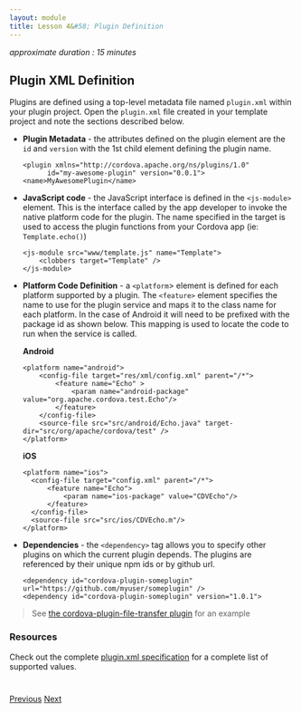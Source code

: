 ```yaml
---
layout: module
title: Lesson 4&#58; Plugin Definition
---
```

_approximate duration : 15 minutes_

## Plugin XML Definition

Plugins are defined using a top-level metadata file named `plugin.xml` within your plugin project. Open the `plugin.xml` file created in your template project and note the sections described below. 

- **Plugin Metadata** - the attributes defined on the plugin element are the `id` and `version` with the 1st child element defining the plugin name.   

      <plugin xmlns="http://cordova.apache.org/ns/plugins/1.0"
            id="my-awesome-plugin" version="0.0.1">
      <name>MyAwesomePlugin</name>

- **JavaScript code** - the JavaScript interface is defined in the `<js-module>` element. This is the interface called by the app developer to invoke the native platform code for the plugin. The name specified in the target is used to access the plugin functions from your Cordova app (ie: `Template.echo()`)

      <js-module src="www/template.js" name="Template">
          <clobbers target="Template" />
      </js-module>


- **Platform Code Definition** - a `<platform`> element is defined for each platform supported by a plugin. The `<feature>` element specifies the name to use for the plugin service and maps it to the
  class name for each platform. In the case of Android it will need to be prefixed with the package id as shown below. This mapping is used to 
  locate the code to run when the service is called. 

  **Android** <br>

      <platform name="android">
          <config-file target="res/xml/config.xml" parent="/*">
              <feature name="Echo" >
                  <param name="android-package" value="org.apache.cordova.test.Echo"/>
              </feature>
          </config-file>
          <source-file src="src/android/Echo.java" target-dir="src/org/apache/cordova/test" />
      </platform>

  **iOS** <br>

      <platform name="ios">
        <config-file target="config.xml" parent="/*">
            <feature name="Echo">
                <param name="ios-package" value="CDVEcho"/>
            </feature>
        </config-file>
        <source-file src="src/ios/CDVEcho.m"/>
      </platform>


- **Dependencies** - the `<dependency>` tag allows you to specify other plugins on which the current plugin depends. The plugins are referenced by their unique npm ids or by github url.

      <dependency id="cordova-plugin-someplugin" url="https://github.com/myuser/someplugin" />
      <dependency id="cordova-plugin-someplugin" version="1.0.1">

>See [the cordova-plugin-file-transfer plugin](https://github.com/apache/cordova-plugin-file-transfer/blob/master/plugin.xml) for an example

### Resources
Check out the complete [plugin.xml specification](http://cordova.apache.org/docs/en/latest/plugin_ref/spec.html) for a complete list of supported values. 


<!-- Add plugin validation? -->


<div class="row" style="margin-top:40px;">
<div class="col-sm-12">
<a href="lesson3.html" class="btn btn-default"><i class="glyphicon glyphicon-chevron-left"></i> Previous</a>
<a href="lesson5.html" class="btn btn-default pull-right">Next <i class="glyphicon
glyphicon-chevron-right"></i></a>
</div>
</div>
